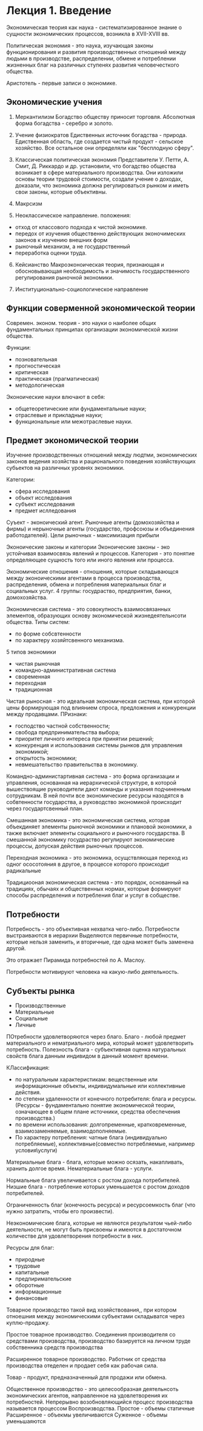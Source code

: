 # Лекция 1. Введение

Экономическая теория как наука - систематизированное энание о сущности экономических процессов, возникла в XVII-XVIII вв.

Политическая экономия - это наука, изучающая законы функционирования и развития производственных отношений между людьми в производстве, распределении, обмене и потреблении жизненных благ на различных ступенях развития человечесткого общества.

Аристотель - первые записи о экономике.

## Экономические учения

1. Меркантилизм
   Богадство обществу приносит торговля. Абсолютная форма богадства - серебро и золото.

2. Учение физиократов
   Едиственных источник богадства - природа. Едиственная область, где создается чистый продукт - сельское хозяйство. Все остальное они определяли как "бесплодную сферу".

3. Классическая политическая экономия
   Представители У. Петти, А. Смит, Д. Риккардо и др. установили, что богадство общества возникает в сфере материального производства. Они изложили основы теории трудовой стоимости, создали учение о доходах, доказали, что экономика должна регулироваться рынком и иметь свои законы, которые объективны.

4. Макрсизм

5. Неоклассическое направление.
   положения:

- отход от классового подхода к чистой экономике.
- передох от изучения общественно действующих эконочимеских законов к изучению внешних форм
- рыночный механизм, а не государственный
- переработка оценки труда.

6. Кейсианство
   Макроэконоическая теория, признающая и обосновывающая необходимость и значимость государственного регулирования рыночной экономики.

7. Институционально-социологическое направление

## Функции соверменной экономической теории

Современ. эконом. теория - это науки о наиболее общих фундаментальных принципах организации экономической жизни общества.

Функции:

- позновательная
- прогностическая
- критическая
- практическая (прагматическая)
- методологическая

Эконоические науки влючают в себя:

- общетеоретические или фундаментальные науки;
- отраслевые и прикладные науки;
- функциональные или межотраслевые науки.

## Предмет экономической теории

Изучение производственных отношений между людтми, экономических законов ведения хозяйства и рационального поведения хозяйствующих субьектов на различных уровнях экономики.

Категории:

- сфера исследования
- объект исследования
- субъект исследования
- предмет ислледования

Суъект - эконоический агент.
Рыночные агенты (домохозяйства и фирмы) и нерыночные агенты (государство, профсоюзы и объединения работодателей).
Цели рыночных - максимизация прибыли

Эконоические законы и категории
Эконоические законы - эко устойчивая взаимосвязь явлений и процессов.
Категория - это понятие определяющее сущность того или иного явления или процесса.

Экономические отношения - отношения, которые складывающся между эконоическими агентами в процесса производства, распределения, обмена и потребления материальных благ и социальных услуг.
4 группы: госудраство, предприятия, банки, домохозяйства.

Экономическая система - это совокупность взаимосвязанных элементов, образующих основу экономической жизнедеятельнсоти общества.
Типы систем:

- по форме собсвтенности
- по характеру хозяйтсвенного механизма.

5 типов экономики

- чистая рыночная
- командно-административная система
- своременная
- переходная
- традиционная

Чистая рыносная - это идеальная экономическая система, при которой цены формирующая под влиянием спроса, предложения и конкуренции между продавцами.
ПРизнаки:

- господство частной собственности;
- свобода предпринимательства выбора;
- приоритет личного интереса при принятии решений;
- конкуренция и использования системы рынков для управления экономикой;
- открытость экономики;
- невмешательство правительства в экономику.

Командно-администартивная система - это форма организации и управления, основанная на иерархической структуре, в которой вышествоящие руководители дают команды и указания подчиненным сотрудникам. В ней почти все экономические ресурсы назодятся в собвтенности государства, а руководство экономикой происходит через государтсвенный план.

Смешанная экономика - это экономическая система, которая объекдиняет элементы рыночной экономики и плановой экономики, а также включает элементы социального и рыночного государства. В смешанной экономику госудраство регулируют экономические процессы, допуская действия рыночных процессов.

Переходная экономика - это экономика, осущствляющая переход из одног ососотояния в другое, в процессе которого происходит радикальные

Традициооная экономическая система - это порядок, основанный на традициях, обычаях и общественных нормах, которые формируют способы распределения и потребления благ и услуг в собществе.

## Потребности

Потребность - это объективная нехватка чего-либо.
Потребности выстраиваются в иерархии
Выделяются первичные потребности, которые нельзя заменить, и вторичные, где одна может быть заменена другой.

Это отражает Пирамида потребностей по А. Маслоу.

Потребности мотивируют человека на какую-либо деятельность.

## Субъекты рынка

- Производственные
- Материальные
- Социальные
- Личные

ПОтребности удовлетворяются через благо.
Благо - любой предмет материального и нематриального мира, который может удовлетворить потребность.
Полезность блага - субъективная оценка натуральных свойств блага данным индивидом в данный момент времени.

КЛассификация:
- по натуральным характеристикам: вещественные или информационные объекты, индивидумальные или коллективные действия.
- по степени удаленности от конечного потребителя: блага и ресурсы. (Ресурсы - фундаментально понятие экономической теории, означающее в общем плане источники, средства обеспечения производства.)
- по времени использования: долгопременные, кратковременные, взаимозаменяемые, взаимодополняемые.
- По характеру потребления: чатные блага (индивидуально потребляемые), коллективные(совместно потребляемые, например условия\услуги)

Материальные блага - блага, которые можно осязать, накапливать, хранить долгое время.
Нематериальные блага - услуги.

Нормальные блага увеличивается с ростом дохода потребителей.
Низшие блага - потребление которых уменьшается с ростом доходов потребителей.

Ограниченность благ (конечность ресурса) и ресурсоемкость благ (что нужно затратить, чтобы его произвести).

Неэкономические блага, которые не являются результатом чьей-либо деятельности, не могут быть присвоены и имеются в достаточном количестве для удовлетворения потребности в них.

Ресурсы для благ:
- природные
- трудовые
- капитальные
- предпиримательские
- оборотные
- информационные
- финансовые

Товарное производство  такой вид хозяйствования,, при котором отноешния между экономическими субъектами складыватся через куплю-продажу.

Простое товарное производство.
Соединения производителя со средствами производства, производство базируется на личном труде собственника средств производства

Расширенное товарное производство.
Работник от средства производства отеделен и продает себя как рабочая сила.

Товар - продукт, предназначенный для продажи или обмена.

Общественное производство - это целесообразная деятельнсоть экономических агентов, направленное на удовлетворения их потребностей.
Непрерывно возобновляющийся процесс производства называется процессом Воспроизводства.
Простое - объемы статичные
Расширенное - объекмы увеличиваются
Суженное - объемы уменьшаяются

